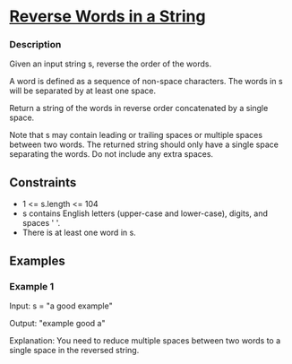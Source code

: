 # [Reverse Words in a String](https://leetcode.com/problems/reverse-words-in-a-string/)

### Description

Given an input string s, reverse the order of the words.

A word is defined as a sequence of non-space characters. The words in s will be separated by at least one space.

Return a string of the words in reverse order concatenated by a single space.

Note that s may contain leading or trailing spaces or multiple spaces between two words. The returned string should only have a single space separating the words. Do not include any extra spaces.

## Constraints

- 1 <= s.length <= 104
- s contains English letters (upper-case and lower-case), digits, and spaces ' '.
- There is at least one word in s.

## Examples

### Example 1
Input: s = "a good   example"

Output: "example good a"

Explanation: You need to reduce multiple spaces between two words to a single space in the reversed string.
